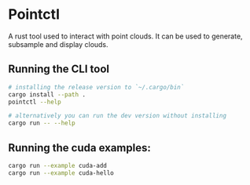 # Pointctl

A rust tool used to interact with point clouds. It can be used to generate, subsample and display clouds.

## Running the CLI tool

``` sh
# installing the release version to `~/.cargo/bin`
cargo install --path .
pointctl --help

# alternatively you can run the dev version without installing
cargo run -- --help
```

## Running the cuda examples:

``` sh
cargo run --example cuda-add
cargo run --example cuda-hello
```
